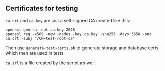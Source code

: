 ## Certificates for testing

`ca.crt` and `ca.key` are just a self-signed CA created like this:


```
openssl genrsa -out ca.key 2048
openssl req -x509 -new -nodes -key ca.key -sha256 -days 3650 -out ca.crt -subj "/CN=test-root-ca"
```

Then use `generate-test-certs.sh` to generate storage and database certs, which then are used in tests.

`ca.srl` is a file created by the script as well.
